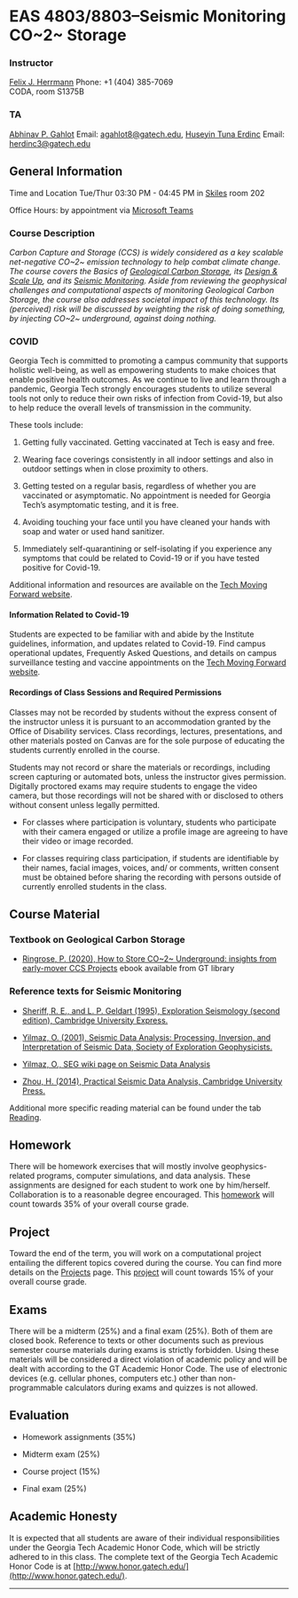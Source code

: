 # EAS 4803/8803–Seismic Monitoring CO~2~ Storage

### Instructor

[Felix J. Herrmann](mailto:felix.herrmann@gatech.edu)
Phone: +1 (404) 385-7069  
CODA, room S1375B

### TA

[Abhinav P. Gahlot](mailto:agahlot8@gatech.edu) Email: agahlot8@gatech.edu,
[Huseyin Tuna Erdinc](mailto:herdinc3@gatech.edu) Email: herdinc3@gatech.edu

## General Information

Time and Location Tue/Thur 03:30 PM - 04:45 PM in [Skiles] room 202

Office Hours: by appointment via [Microsoft Teams](https://faq.oit.gatech.edu/content/how-do-i-access-microsoft-teams)

### Course Description 

<!-- *Carbon Capture and Storage (CCS) is widely considered as a key scalable negative-emission technology to help combat climate change. This course presents a comprehensive review on how seismic imaging can be used to monitor underground (geologic) storage of carbon dioxide. The course covers the [Basics of Geological Carbon Storage](outline.md), [Design & Scale Up](outline.md), and [Seismic Monitoring](outline.md).*  -->

*Carbon Capture and Storage (CCS) is widely considered as a key scalable net-negative CO~2~ emission technology to help combat climate change. The course covers the Basics of [Geological Carbon Storage]((outline.md)), its [Design & Scale Up]((outline.md)), and its [Seismic Monitoring]((outline.md)). Aside from reviewing the geophysical challenges and computational aspects of monitoring Geological Carbon Storage, the course also addresses societal impact of this technology. Its (perceived) risk will be discussed by weighting the risk of doing something, by injecting CO~2~ underground, against doing nothing.*


### COVID

Georgia Tech is committed to promoting a campus community that supports holistic well-being, as well as empowering students to make choices that enable positive health outcomes. As we continue to live and learn through a pandemic, Georgia Tech strongly encourages students to utilize several tools not only to reduce their own risks of infection from Covid-19, but also to help reduce the overall levels of transmission in the community.

These tools include: 

1. Getting fully vaccinated. Getting vaccinated at Tech is easy and free.

1. Wearing face coverings consistently in all indoor settings and also in outdoor settings when in close proximity to others.

1. Getting tested on a regular basis, regardless of whether you are vaccinated or asymptomatic. No appointment is needed for Georgia Tech’s asymptomatic testing, and it is free.

1. Avoiding touching your face until you have cleaned your hands with soap and water or used hand sanitizer.

1. Immediately self-quarantining or self-isolating if you experience any symptoms that could be related to Covid-19 or if you have tested positive for Covid-19.

Additional information and resources are available on the [Tech Moving Forward website](https://w3.health.itg.gatech.edu/tech-moving-forward).

#### Information Related to Covid-19

Students are expected to be familiar with and abide by the Institute guidelines, information, and updates related to Covid-19. Find campus operational updates, Frequently Asked Questions, and details on campus surveillance testing and vaccine appointments on the [Tech Moving Forward website](https://w3.health.itg.gatech.edu/tech-moving-forward).

#### Recordings of Class Sessions and Required Permissions

Classes may not be recorded by students without the express consent of the instructor unless it is pursuant to an accommodation granted by the Office of Disability services. Class recordings, lectures, presentations, and other materials posted on Canvas are for the sole purpose of educating the students currently enrolled in the course.

Students may not record or share the materials or recordings, including screen capturing or automated bots, unless the instructor gives permission. Digitally proctored exams may require students to engage the video camera, but those recordings will not be shared with or disclosed to others without consent unless legally permitted.

- For classes where participation is voluntary, students who participate with their camera engaged or utilize a profile image are agreeing to have their video or image recorded.

- For classes requiring class participation, if students are identifiable by their names, facial images, voices, and/ or comments, written consent must be obtained before sharing the recording with persons outside of currently enrolled students in the class.

## Course Material

### Textbook on Geological Carbon Storage 

- [Ringrose, P. (2020), How to Store CO~2~ Underground: insights from early-mover CCS Projects](https://link.springer.com/book/10.1007/978-3-030-33113-9) ebook available from GT library

### Reference texts for Seismic Monitoring

- [Sheriff, R. E., and L. P. Geldart (1995), Exploration Seismology (second edition), Cambridge University Express.](https://www.amazon.com/Exploration-Seismology-R-E-Sheriff/dp/0521468264)

- [Yilmaz, O. (2001), Seismic Data Analysis: Processing, Inversion, and Interpretation of Seismic Data, Society of Exploration Geophysicists.](https://library.seg.org/doi/book/10.1190/1.9781560801580)

- [Yilmaz, O., SEG wiki page on Seismic Data Analysis](https://wiki.seg.org/wiki/Seismic_Data_Analysis)

- [Zhou, H. (2014), Practical Seismic Data Analysis, Cambridge University Press.](https://www.amazon.com/Practical-Seismic-Data-Analysis-Hua-Wei/dp/0521199107)

<!-- - [Heiner Igel, Computational Seismology---A Practical Introduction](https://www.amazon.com/Computational-Seismology-Introduction-Heiner-Igel/dp/0198717415)

- [Fichtner, Andreas, Full Seismic Waveform Modelling and Inversion](https://www.amazon.com/Modelling-Inversion-Geophysical-Environmental-Mathematics/dp/3642158064) -->

Additional more specific reading material can be found under the tab [Reading](reading.md).

[website]:https://flexie.github.io/eas-4803-8803-ccs
[Online]:https://gatech-primo.hosted.exlibrisgroup.com/primo-explore/fulldisplay?docid=01GALI_GIT_ALMA51300691090002947&context=L&vid=01GALI_GIT&search_scope=default_scope&tab=default_tab&lang=en_US

## Homework 

There will be homework exercises that will mostly involve geophysics-related programs, computer simulations, and data analysis. These assignments are designed for each student to work one by him/herself. Collaboration is to a reasonable degree encouraged. This [homework](homework.md) will count towards 35% of your overall course grade.

## Project
Toward the end of the term, you will work on a computational project entailing the different topics covered during the course. You can find more details on the [Projects](project.md) page. This [project](project.md) will count towards 15% of your overall course grade.

## Exams 

There will be a midterm (25%) and a final exam (25%). Both of them are closed book. Reference to texts or other documents such as previous semester course materials during exams is strictly forbidden. Using these materials will be considered a direct violation of academic policy and will be dealt with according to the GT Academic Honor Code. The use of electronic devices (e.g. cellular phones, computers etc.) other than non-programmable calculators during exams and quizzes is not allowed. 

## Evaluation

- Homework assignments (35%)

- Midterm exam (25%)

- Course project (15%)

- Final exam (25%)

## Academic Honesty

It is expected that all students are aware of their individual responsibilities under the Georgia Tech Academic Honor Code, which will be strictly adhered to in this class. The complete text of the Georgia Tech Academic Honor Code is at [http://www.honor.gatech.edu/](http://www.honor.gatech.edu/). 

***

[Skiles]:https://www.google.com/maps/place/Skiles+Classroom+Building/@33.773547,-84.3981527,17z/data=!3m1!4b1!4m5!3m4!1s0x88f50489d844c161:0x34bc0f7009348d16!8m2!3d33.773547!4d-84.395964